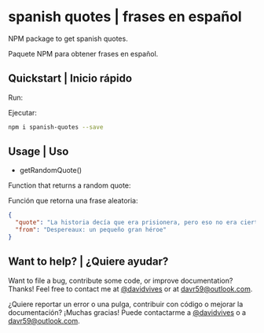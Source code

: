 # spanish quotes | frases en español

NPM package to get spanish quotes.

Paquete NPM para obtener frases en español.

## Quickstart | Inicio rápido

Run:

Ejecutar:

```bash
npm i spanish-quotes --save
```

## Usage | Uso

* getRandomQuote()

Function that returns a random quote:

Función que retorna una frase aleatoria:

```json
{
  "quote": "La historia decía que era prisionera, pero eso no era cierto, porque ella tenía esperanza y cuando hay esperanza no eres prisionero de nadie.",
  "from": "Despereaux: un pequeño gran héroe"
}
```

## Want to help? | ¿Quiere ayudar?

Want to file a bug, contribute some code, or improve documentation? Thanks! Feel free to contact me at [@davidvives](https://twitter.com/davidvives) or at davr59@outlook.com.

¿Quiere reportar un error o una pulga, contribuir con código o mejorar la documentación? ¡Muchas gracias! Puede contactarme a [@davidvives](https://twitter.com/davidvives) o a davr59@outlook.com.
